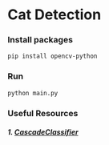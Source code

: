 # Cat Detection


### Install packages
```
pip install opencv-python
```

### Run
```
python main.py
```

### Useful Resources
##### 1. [CascadeClassifier](https://docs.opencv.org/3.4/db/d28/tutorial_cascade_classifier.html)
